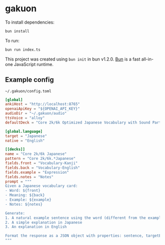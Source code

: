 # gakuon

To install dependencies:

```bash
bun install
```

To run:

```bash
bun run index.ts
```

This project was created using `bun init` in bun v1.2.0. [Bun](https://bun.sh) is a fast all-in-one JavaScript runtime.

## Example config

`~/.gakuon/config.toml`

```toml
[global]
ankiHost = "http://localhost:8765"
openaiApiKey = "${OPENAI_API_KEY}"
audioDir = "~/.gakuon/audio"
ttsVoice = "alloy"
defaultDeck = "Core 2k/6k Optimized Japanese Vocabulary with Sound Part 01"

[global.language]
target = "Japanese"
native = "English"

[[decks]]
name = "Core 2k/6k Japanese"
pattern = "Core 2k/6k.*Japanese"
fields.front = "Vocabulary-Kanji"
fields.back = "Vocabulary-English"
fields.example = "Expression"
fields.notes = "Notes"
prompt = """
Given a Japanese vocabulary card:
- Word: ${front}
- Meaning: ${back}
- Example: ${example}
- Notes: ${notes}

Generate:
1. A natural example sentence using the word (different from the example provided)
2. A simple explanation in Japanese
3. An explanation in English

Format the response as a JSON object with properties: sentence, targetExplanation, nativeExplanation
"""
```
